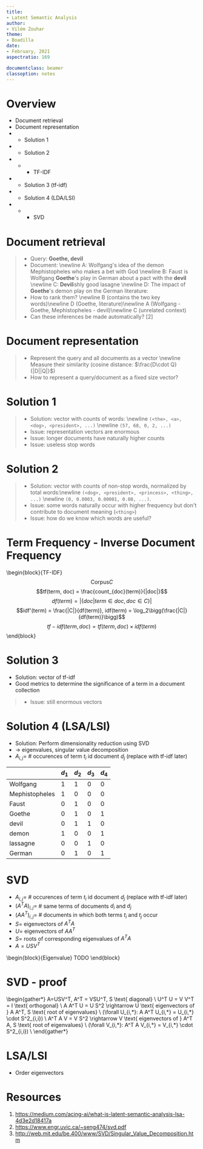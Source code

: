 ```yaml
---
title:
- Latent Semantic Analysis
author:
- Vilém Zouhar
theme:
- Boadilla
date:
- February, 2021
aspectratio: 169

documentclass: beamer
classoption: notes
---
```


# Overview

- Document retrieval
- Document representation
- - Solution 1
- - Solution 2
- - - TF-IDF
- - Solution 3 (tf-idf)
- - Solution 4 (LDA/LSI)
- - - SVD

# Document retrieval

> - Query: **Goethe, devil** 
> - Document: \newline
    A: Wolfgang's idea of the demon Mephistopheles who makes a bet with God \newline
    B: Faust is Wolfgang **Goethe**'s play in German about a pact with the **devil** \newline
    C: **Devil**ishly good lasagne \newline
    D: The impact of **Goethe**'s demon play on the German literature:
> - How to rank them? \newline
    B (contains the two key words)\newline
    D (Goethe, literature)\newline
    A (Wolfgang - Goethe, Mephistopheles - devil)\newline
    C (unrelated context)
> - Can these inferences be made automatically? [2]

# Document representation

> - Represent the query and all documents as a vector \newline
    Measure their similarity (cosine distance: $\frac{D\cdot Q}{|D||Q|}$)
> - How to represent a query/document as a fixed size vector?

# Solution 1

> - Solution: vector with counts of words: \newline
    `(<the>, <a>, <dog>, <president>, ...)` \newline
    `(57, 68, 0, 2, ...)`
> - Issue: representation vectors are enormous
> - Issue: longer documents have naturally higher counts
> - Issue: useless stop words

# Solution 2

> - Solution: vector with counts of non-stop words, normalized by total words:\newline
    `(<dog>, <president>, <princess>, <thing>, ...)` \newline
    `(0, 0.0003, 0.00001, 0.08, ...)`.
> - Issue: some words naturally occur with higher frequency
    but don't contribute to document meaning (`<thing>`)
> - Issue: how do we know which words are useful?

# Term Frequency - Inverse Document Frequency

\begin{block}{TF-IDF}
$$\text{Corpus} C$$
$$tf(term, doc) = \frac{count_{doc}(term)}{|doc|}$$
$$df(term) = |\{doc| term \in doc, doc \in C\}|$$ 
$$idf'(term) = \frac{|C|}{df(term)}, idf(term) = \log_2\bigg(\frac{|C|}{df(term)}\bigg)$$
$$tf-idf(term, doc) = tf(term, doc) \times idf(term)$$
\end{block}

# Solution 3

- Solution: vector of tf-idf
- Good metrics to determine the significance of a term in a document collection

> - Issue: still enormous vectors

# Solution 4 (LSA/LSI)

- Solution: Perform dimensionality reduction using SVD
- $\rightarrow$ eigenvalues, singular value decomposition
- $A_{i,j} =$ # occurences of term $t_i$ id document $d_j$ (replace with tf-idf later)

||$d_1$|$d_2$|$d_3$|$d_4$|
|-|-|-|-|-|
|Wolfgang|1|1|0|0|
|Mephistopheles|1|0|0|0|
|Faust|0|1|0|0|
|Goethe|0|1|0|1|
|devil|0|1|1|0|
|demon|1|0|0|1|
|lassagne|0|0|1|0|
|German|0|1|0|1|

# SVD

- $A_{i,j} =$ # occurences of term $t_i$ id document $d_j$ (replace with tf-idf later)
- $(A^TA)_{i,j} =$ # same terms of documents $d_i$ and $d_j$
- $(AA^T)_{i,j} =$ # documents in which both terms $t_i$ and $t_j$ occur
- $S =$ eigenvectors of $A^TA$
- $U =$ eigenvectors of $AA^T$
- $S =$ roots of corresponding eigenvalues of $A^TA$
- $A=U S V^T$

\begin{block}{Eigenvalue}
TODO
\end{block}

# SVD - proof
\begin{gather*}
A=USV^T, A^T = VSU^T, S \text{ diagonal} \\
U^T U = V V^T = I \text{ orthogonal} \\
A A^T U = U S^2 \rightarrow U \text{ eigenvectors of } A A^T, S \text{ root of eigenvalues} \\
(\forall U_{i,\*}: A A^T U_{i,\*} = U_{i,\*} \cdot S^2_{i,i}) \\
A^T A V = V S^2 \rightarrow V \text{ eigenvectors of } A^T A, S \text{ root of eigenvalues} \\
(\forall V_{i,\*}: A^T A V_{i,\*} = V_{i,\*} \cdot S^2_{i,i}) \\
\end{gather*}

# LSA/LSI
- Order eigenvectors 

# Resources

1. <https://medium.com/acing-ai/what-is-latent-semantic-analysis-lsa-4d3e2d18417a>
2. <https://www.engr.uvic.ca/~seng474/svd.pdf>
3. <http://web.mit.edu/be.400/www/SVD/Singular_Value_Decomposition.htm>
